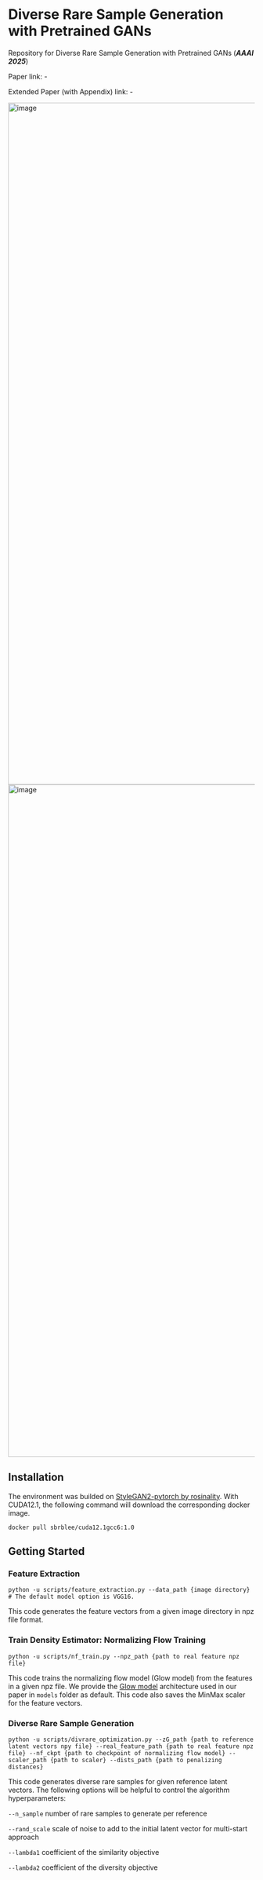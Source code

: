 # Diverse Rare Sample Generation with Pretrained GANs
Repository for Diverse Rare Sample Generation with Pretrained GANs (***AAAI 2025***)

Paper link: -

Extended Paper (with Appendix) link: -

<img width="1389" alt="image" src="https://github.com/user-attachments/assets/4a431030-fcad-4f73-894c-dddaf2df36e4" />
<img width="1370" alt="image" src="https://github.com/user-attachments/assets/efaf4b1d-d1bf-47f2-abc9-e3818c00678b" />


## Installation
The environment was builded on [StyleGAN2-pytorch by rosinality](https://github.com/rosinality/stylegan2-pytorch).
With CUDA12.1, the following command will download the corresponding docker image.
```
docker pull sbrblee/cuda12.1gcc6:1.0
```

## Getting Started
### Feature Extraction
```
python -u scripts/feature_extraction.py --data_path {image directory} # The default model option is VGG16.
```
This code generates the feature vectors from a given image directory in npz file format.

### Train Density Estimator: Normalizing Flow Training
```
python -u scripts/nf_train.py --npz_path {path to real feature npz file}
```
This code trains the normalizing flow model (Glow model) from the features in a given npz file. We provide the [Glow model](https://proceedings.neurips.cc/paper_files/paper/2018/hash/d139db6a236200b21cc7f752979132d0-Abstract.html) architecture used in our paper in `models` folder as default. This code also saves the MinMax scaler for the feature vectors.

### Diverse Rare Sample Generation
```
python -u scripts/divrare_optimization.py --zG_path {path to reference latent vectors npy file} --real_feature_path {path to real feature npz file} --nf_ckpt {path to checkpoint of normalizing flow model} --scaler_path {path to scaler} --dists_path {path to penalizing distances}
```
This code generates diverse rare samples for given reference latent vectors. The following options will be helpful to control the algorithm hyperparameters:

`--n_sample` number of rare samples to generate per reference

`--rand_scale` scale of noise to add to the initial latent vector for multi-start approach

`--lambda1` coefficient of the similarity objective

`--lambda2` coefficient of the diversity objective


